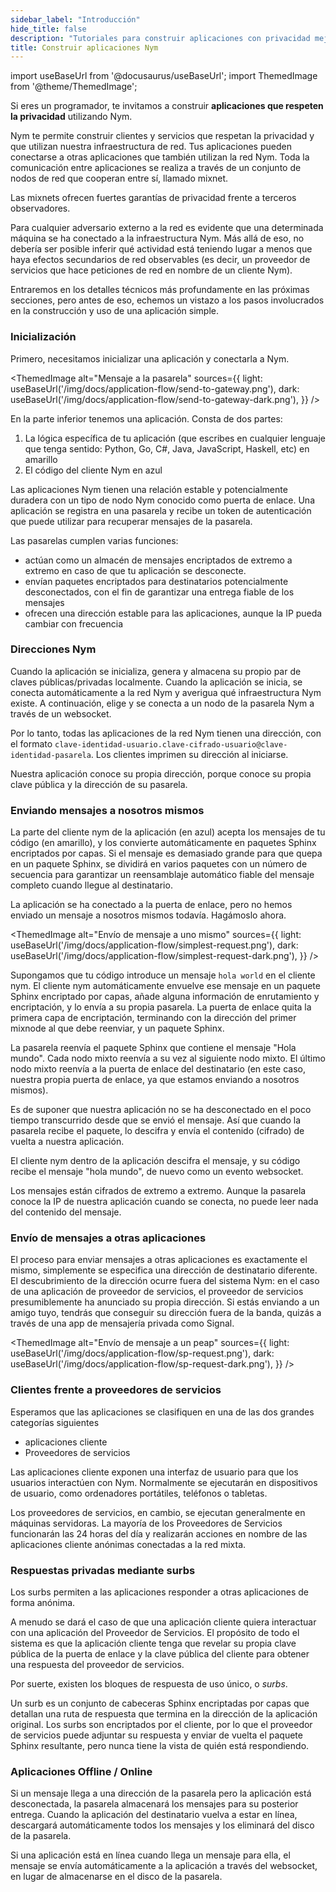 ```yaml
---
sidebar_label: "Introducción"
hide_title: false
description: "Tutoriales para construir aplicaciones con privacidad mejorada (o integrar las apps existentes con Nym)"
title: Construir aplicaciones Nym
---
```


import useBaseUrl from '@docusaurus/useBaseUrl';
import ThemedImage from '@theme/ThemedImage';


Si eres un programador, te invitamos a construir **aplicaciones que respeten la privacidad** utilizando Nym.

Nym te permite construir clientes y servicios que respetan la privacidad y que utilizan nuestra infraestructura de red. Tus aplicaciones pueden conectarse a otras aplicaciones que también utilizan la red Nym. Toda la comunicación entre aplicaciones se realiza a través de un conjunto de nodos de red que cooperan entre sí, llamado mixnet.

Las mixnets ofrecen fuertes garantías de privacidad frente a terceros observadores.

Para cualquier adversario externo a la red es evidente que una determinada máquina se ha conectado a la infraestructura Nym. Más allá de eso, no debería ser posible inferir qué actividad está teniendo lugar a menos que haya efectos secundarios de red observables (es decir, un proveedor de servicios que hace peticiones de red en nombre de un cliente Nym).

Entraremos en los detalles técnicos más profundamente en las próximas secciones, pero antes de eso, echemos un vistazo a los pasos involucrados en la construcción y uso de una aplicación simple.

### Inicialización

Primero, necesitamos inicializar una aplicación y conectarla a Nym.

<!-- ![send to gateway](/img/docs/application-flow/send-to-gateway.png) -->
<ThemedImage
  alt="Mensaje a la pasarela"
  sources={{
    light: useBaseUrl('/img/docs/application-flow/send-to-gateway.png'),
    dark: useBaseUrl('/img/docs/application-flow/send-to-gateway-dark.png'),
  }}
/>

En la parte inferior tenemos una aplicación. Consta de dos partes:

1. La lógica específica de tu aplicación (que escribes en cualquier lenguaje que tenga sentido: Python, Go, C#, Java, JavaScript, Haskell, etc) en amarillo
2. El código del cliente Nym en azul

Las aplicaciones Nym tienen una relación estable y potencialmente duradera con un tipo de nodo Nym conocido como puerta de enlace. Una aplicación se registra en una pasarela y recibe un token de autenticación que puede utilizar para recuperar mensajes de la pasarela.

Las pasarelas cumplen varias funciones:

- actúan como un almacén de mensajes encriptados de extremo a extremo en caso de que tu aplicación se desconecte.
- envían paquetes encriptados para destinatarios potencialmente desconectados, con el fin de garantizar una entrega fiable de los mensajes
- ofrecen una dirección estable para las aplicaciones, aunque la IP pueda cambiar con frecuencia

### Direcciones Nym

Cuando la aplicación se inicializa, genera y almacena su propio par de claves públicas/privadas localmente. Cuando la aplicación se inicia, se conecta automáticamente a la red Nym y averigua qué infraestructura Nym existe. A continuación, elige y se conecta a un nodo de la pasarela Nym a través de un websocket.

Por lo tanto, todas las aplicaciones de la red Nym tienen una dirección, con el formato `clave-identidad-usuario.clave-cifrado-usuario@clave-identidad-pasarela`. Los clientes imprimen su dirección al iniciarse.

Nuestra aplicación conoce su propia dirección, porque conoce su propia clave pública y la dirección de su pasarela.

### Enviando mensajes a nosotros mismos

La parte del cliente nym de la aplicación (en azul) acepta los mensajes de tu código (en amarillo), y los convierte automáticamente en paquetes Sphinx encriptados por capas. Si el mensaje es demasiado grande para que quepa en un paquete Sphinx, se dividirá en varios paquetes con un número de secuencia para garantizar un reensamblaje automático fiable del mensaje completo cuando llegue al destinatario.

La aplicación se ha conectado a la puerta de enlace, pero no hemos enviado un mensaje a nosotros mismos todavía. Hagámoslo ahora.


<ThemedImage
  alt="Envío de mensaje a uno mismo"
  sources={{
    light: useBaseUrl('/img/docs/application-flow/simplest-request.png'),
    dark: useBaseUrl('/img/docs/application-flow/simplest-request-dark.png'),
  }}
/>

Supongamos que tu código introduce un mensaje `hola world` en el cliente nym. El cliente nym automáticamente envuelve ese mensaje en un paquete Sphinx encriptado por capas, añade alguna información de enrutamiento y encriptación, y lo envía a su propia pasarela. La puerta de enlace quita la primera capa de encriptación, terminando con la dirección del primer mixnode al que debe reenviar, y un paquete Sphinx.

La pasarela reenvía el paquete Sphinx que contiene el mensaje "Hola mundo". Cada nodo mixto reenvía a su vez al siguiente nodo mixto. El último nodo mixto reenvía a la puerta de enlace del destinatario (en este caso, nuestra propia puerta de enlace, ya que estamos enviando a nosotros mismos).

Es de suponer que nuestra aplicación no se ha desconectado en el poco tiempo transcurrido desde que se envió el mensaje. Así que cuando la pasarela recibe el paquete, lo descifra y envía el contenido (cifrado) de vuelta a nuestra aplicación.

El cliente nym dentro de la aplicación descifra el mensaje, y su código recibe el mensaje "hola mundo", de nuevo como un evento websocket.

Los mensajes están cifrados de extremo a extremo. Aunque la pasarela conoce la IP de nuestra aplicación cuando se conecta, no puede leer nada del contenido del mensaje.

### Envío de mensajes a otras aplicaciones

El proceso para enviar mensajes a otras aplicaciones es exactamente el mismo, simplemente se especifica una dirección de destinatario diferente. El descubrimiento de la dirección ocurre fuera del sistema Nym: en el caso de una aplicación de proveedor de servicios, el proveedor de servicios presumiblemente ha anunciado su propia dirección. Si estás enviando a un amigo tuyo, tendrás que conseguir su dirección fuera de la banda, quizás a través de una app de mensajería privada como Signal.


<ThemedImage
  alt="Envío de mensaje a un peap"
  sources={{
    light: useBaseUrl('/img/docs/application-flow/sp-request.png'),
    dark: useBaseUrl('/img/docs/application-flow/sp-request-dark.png'),
  }}
/>

### Clientes frente a proveedores de servicios

Esperamos que las aplicaciones se clasifiquen en una de las dos grandes categorías siguientes

- aplicaciones cliente
- Proveedores de servicios

Las aplicaciones cliente exponen una interfaz de usuario para que los usuarios interactúen con Nym. Normalmente se ejecutarán en dispositivos de usuario, como ordenadores portátiles, teléfonos o tabletas.

Los proveedores de servicios, en cambio, se ejecutan generalmente en máquinas servidoras. La mayoría de los Proveedores de Servicios funcionarán las 24 horas del día y realizarán acciones en nombre de las aplicaciones cliente anónimas conectadas a la red mixta.

### Respuestas privadas mediante surbs

Los surbs permiten a las aplicaciones responder a otras aplicaciones de forma anónima.

A menudo se dará el caso de que una aplicación cliente quiera interactuar con una aplicación del Proveedor de Servicios. El propósito de todo el sistema es que la aplicación cliente tenga que revelar su propia clave pública de la puerta de enlace y la clave pública del cliente para obtener una respuesta del proveedor de servicios.

Por suerte, existen los bloques de respuesta de uso único, o _surbs_.

Un surb es un conjunto de cabeceras Sphinx encriptadas por capas que detallan una ruta de respuesta que termina en la dirección de la aplicación original. Los surbs son encriptados por el cliente, por lo que el proveedor de servicios puede adjuntar su respuesta y enviar de vuelta el paquete Sphinx resultante, pero nunca tiene la vista de quién está respondiendo.

### Aplicaciones Offline / Online

Si un mensaje llega a una dirección de la pasarela pero la aplicación está desconectada, la pasarela almacenará los mensajes para su posterior entrega. Cuando la aplicación del destinatario vuelva a estar en línea, descargará automáticamente todos los mensajes y los eliminará del disco de la pasarela.

Si una aplicación está en línea cuando llega un mensaje para ella, el mensaje se envía automáticamente a la aplicación a través del websocket, en lugar de almacenarse en el disco de la pasarela.